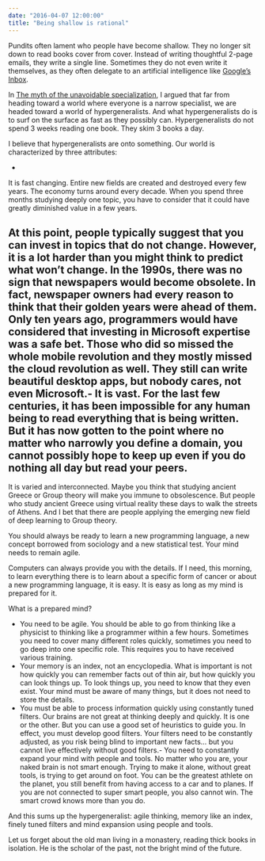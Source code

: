 ```yaml
---
date: "2016-04-07 12:00:00"
title: "Being shallow is rational"
---
```




Pundits often lament who people have become shallow. They no longer sit down to read books cover from cover. Instead of writing thoughtful 2-page emails, they write a single line. Sometimes they do not even write it themselves, as they often delegate to an artificial intelligence like [Google&rsquo;s Inbox](https://www.google.com/inbox/).

In [The myth of the unavoidable specialization](/lemire/blog/2011/07/04/the-myth-of-the-unavoidable-hyperspecialization/), I argued that far from heading toward a world where everyone is a narrow specialist, we are headed toward a world of hypergeneralists. And what hypergeneralists do is to surf on the surface as fast as they possibly can. Hypergeneralists do not spend 3 weeks reading one book. They skim 3 books a day.

I believe that hypergeneralists are onto something.
Our world is characterized by three attributes:

- 
It is fast changing. Entire new fields are created and destroyed every few years. The economy turns around every decade. When you spend three months studying deeply one topic, you have to consider that it could have greatly diminished value in a few years.

At this point, people typically suggest that you can invest in topics that do not change. However, it is a lot harder than you might think to predict what won&rsquo;t change. In the 1990s, there was no sign that newspapers would become obsolete. In fact, newspaper owners had every reason to think that their golden years were ahead of them. Only ten years ago, programmers would have considered that investing in Microsoft expertise was a safe bet. Those who did so missed the whole mobile revolution and they mostly missed the cloud revolution as well. They still can write beautiful desktop apps, but nobody cares, not even Microsoft.- 
It is vast. For the last few centuries, it has been impossible for any human being to read everything that is being written. But it has now gotten to the point where no matter who narrowly you define a domain, you cannot possibly hope to keep up even if you do nothing all day but read your peers.
- 
It is varied and interconnected. Maybe you think that studying ancient Greece or Group theory will make you immune to obsolescence. But people who study ancient Greece using virtual reality these days to walk the streets of Athens. And I bet that there are people applying the emerging new field of deep learning to Group theory.


You should always be ready to learn a new programming language, a new concept borrowed from sociology and a new statistical test. Your mind needs to remain agile.

Computers can always provide you with the details. If I need, this morning, to learn everything there is to learn about a specific form of cancer or about a new programming language, it is easy. It is easy as long as my mind is prepared for it.

What is a prepared mind?

- You need to be agile. You should be able to go from thinking like a physicist to thinking like a programmer within a few hours. Sometimes you need to cover many different roles quickly, sometimes you need to go deep into one specific role. This requires you to have received various training.
- Your memory is an index, not an encyclopedia. What is important is not how quickly you can remember facts out of thin air, but how quickly you can look things up. To look things up, you need to know that they even exist. Your mind must be aware of many things, but it does not need to store the details.
- You must be able to process information quickly using constantly tuned filters. Our brains are not great at thinking deeply and quickly. It is one or the other. But you can use a good set of heuristics to guide you. In effect, you must develop good filters. Your filters need to be constantly adjusted, as you risk being blind to important new facts&hellip; but you cannot live effectively without good filters.- You need to constantly expand your mind with people and tools. No matter who you are, your naked brain is not smart enough. Trying to make it alone, without great tools, is trying to get around on foot. You can be the greatest athlete on the planet, you still benefit from having access to a car and to planes. If you are not connected to super smart people, you also cannot win. The smart crowd knows more than you do.


And this sums up the hypergeneralist: agile thinking, memory like an index, finely tuned filters and mind expansion using people and tools.

Let us forget about the old man living in a monastery, reading thick books in isolation. He is the scholar of the past, not the bright mind of the future.

